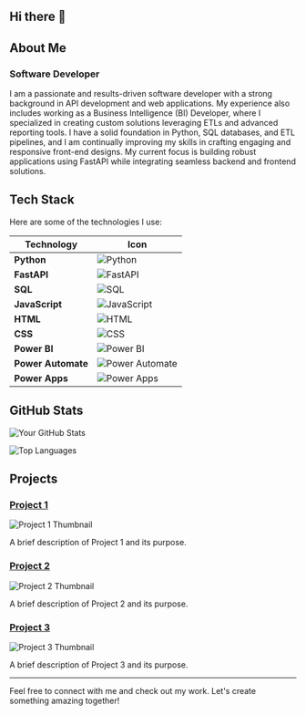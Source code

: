 ## Hi there 👋

<!--
**IGetsov/IGetsov** is a ✨ _special_ ✨ repository because its `README.md` (this file) appears on your GitHub profile.

Here are some ideas to get you started:

- 🔭 I’m currently working on ...
- 🌱 I’m currently learning ...
- 👯 I’m looking to collaborate on ...
- 🤔 I’m looking for help with ...
- 💬 Ask me about ...
- 📫 How to reach me: ...
- 😄 Pronouns: ...
- ⚡ Fun fact: ...
-->
## About Me

### Software Developer

I am a passionate and results-driven software developer with a strong background in API development and web applications. My experience also includes working as a Business Intelligence (BI) Developer, where I specialized in creating custom solutions leveraging ETLs and advanced reporting tools. I have a solid foundation in Python, SQL databases, and ETL pipelines, and I am continually improving my skills in crafting engaging and responsive front-end designs. My current focus is building robust applications using FastAPI while integrating seamless backend and frontend solutions.

## Tech Stack

Here are some of the technologies I use:

| Technology | Icon |
|------------|------|
| **Python** | ![Python](https://img.shields.io/badge/-Python-3776AB?logo=python&logoColor=white) |
| **FastAPI** | ![FastAPI](https://img.shields.io/badge/-FastAPI-009688?logo=fastapi&logoColor=white) |
| **SQL** | ![SQL](https://img.shields.io/badge/-SQL-003B57?logo=database&logoColor=white) |
| **JavaScript** | ![JavaScript](https://img.shields.io/badge/-JavaScript-F7DF1E?logo=javascript&logoColor=black) |
| **HTML** | ![HTML](https://img.shields.io/badge/-HTML5-E34F26?logo=html5&logoColor=white) |
| **CSS** | ![CSS](https://img.shields.io/badge/-CSS3-1572B6?logo=css3&logoColor=white) |
| **Power BI** | ![Power BI](https://img.shields.io/badge/-Power%20BI-F2C811?logo=power-bi&logoColor=black) |
| **Power Automate** | ![Power Automate](https://img.shields.io/badge/-Power%20Automate-0066CC?logo=powerautomate&logoColor=white) |
| **Power Apps** | ![Power Apps](https://img.shields.io/badge/-Power%20Apps-742774?logo=powerapps&logoColor=white) |

## GitHub Stats

![Your GitHub Stats](https://github-readme-stats.vercel.app/api?username=your-github-username&show_icons=true&theme=radical)

![Top Languages](https://github-readme-stats.vercel.app/api/top-langs/?username=your-github-username&layout=compact&theme=radical)

## Projects

### [Project 1](https://github.com/your-github-username/project-1)
![Project 1 Thumbnail](https://via.placeholder.com/250x150.png?text=Project+1)

A brief description of Project 1 and its purpose.

### [Project 2](https://github.com/your-github-username/project-2)
![Project 2 Thumbnail](https://via.placeholder.com/250x150.png?text=Project+2)

A brief description of Project 2 and its purpose.

### [Project 3](https://github.com/your-github-username/project-3)
![Project 3 Thumbnail](https://via.placeholder.com/250x150.png?text=Project+3)

A brief description of Project 3 and its purpose.

---

Feel free to connect with me and check out my work. Let's create something amazing together!

